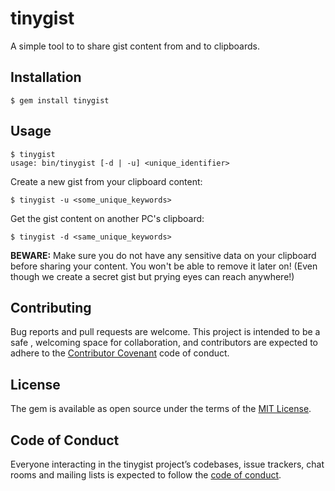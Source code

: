 # tinygist

A simple tool to to share gist content from and to clipboards.

## Installation

```
$ gem install tinygist
```

## Usage

```
$ tinygist
usage: bin/tinygist [-d | -u] <unique_identifier>
```

Create a new gist from your clipboard content:
```
$ tinygist -u <some_unique_keywords>
```

Get the gist content on another PC's clipboard:
```
$ tinygist -d <same_unique_keywords>
```

**BEWARE:** Make sure you do not have any sensitive data on your
clipboard before sharing your content. You won't be able to remove it later on!
(Even though we create a secret gist but prying eyes can reach anywhere!)

## Contributing

Bug reports and pull requests are welcome. This project is intended to be a safe
, welcoming space for collaboration, and contributors are expected to adhere to
the [Contributor Covenant](http://contributor-covenant.org) code of conduct.

## License

The gem is available as open source under the terms of the
[MIT License](https://opensource.org/licenses/MIT).

## Code of Conduct

Everyone interacting in the tinygist project’s codebases, issue trackers,
chat rooms and mailing lists is expected to follow
the [code of conduct](https://github.com/[USERNAME]/tinygist/blob/master/CODE_OF_CONDUCT.md).
